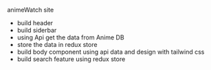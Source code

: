 animeWatch site


- build header
- build siderbar
- using Api get the data from Anime DB
- store the data in redux store
- build body component using api data and design with tailwind css
- build search feature using redux store